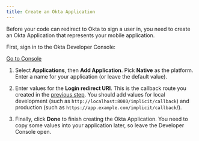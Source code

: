 ```yaml
---
title: Create an Okta Application
---
```

Before your code can redirect to Okta to sign a user in, you need to create an Okta Application that represents your mobile application.

First, sign in to the Okta Developer Console:

<a href="https://login.okta.com/" target="_blank" class="Button--blue">Go to Console</a>

1. Select **Applications**, then **Add Application**. Pick **Native** as the platform. Enter a name for your application (or leave the default value).

2. Enter values for the **Login redirect URI**. This is the callback route you created in the [previous step](/docs/guides/sign-into-spa/-/define-callback). You should add values for local development (such as `http://localhost:8080/implicit/callback`) and production (such as `https://app.example.com/implicit/callback`/).

3. Finally, click **Done** to finish creating the Okta Application. You need to copy some values into your application later, so leave the Developer Console open.

<NextSectionLink/>
